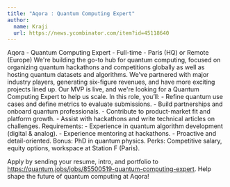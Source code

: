 ```yaml
---
title: "Aqora : Quantum Computing Expert"
author:
  name: Kraji
  url: https://news.ycombinator.com/item?id=45118640
---
```

Aqora - Quantum Computing Expert - Full-time - Paris (HQ) or Remote (Europe) We&#x27;re building the go-to hub for quantum computing, focused on organizing quantum hackathons and competitions globally as well as hosting quantum datasets and algorithms. We&#x27;ve partnered with major industry players, generating six-figure revenues, and have more exciting projects lined up. Our MVP is live, and we&#x27;re looking for a Quantum Computing Expert to help us scale. In this role, you’ll: - Refine quantum use cases and define metrics to evaluate submissions. - Build partnerships and onboard quantum professionals. - Contribute to product-market fit and platform growth. - Assist with hackathons and write technical articles on challenges. Requirements: - Experience in quantum algorithm development (digital &amp; analog). - Experience mentoring at hackathons. - Proactive and detail-oriented. Bonus: PhD in quantum physics.
Perks: Competitive salary, equity options, workspace at Station F (Paris).

Apply by sending your resume, intro, and portfolio to <a href="https:&#x2F;&#x2F;quantum.jobs&#x2F;jobs&#x2F;85500519-quantum-computing-expert" rel="nofollow">https:&#x2F;&#x2F;quantum.jobs&#x2F;jobs&#x2F;85500519-quantum-computing-expert</a>. Help shape the future of quantum computing at Aqora!
<JobApplication />
